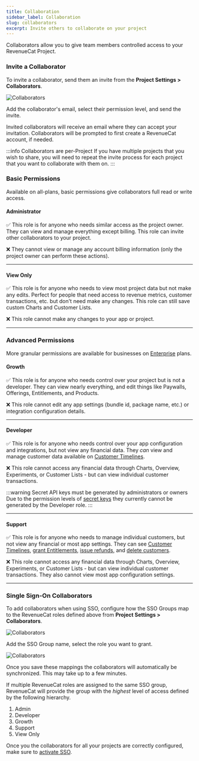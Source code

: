 ```yaml
---
title: Collaboration
sidebar_label: Collaboration
slug: collaborators
excerpt: Invite others to collaborate on your project
---
```


Collaborators allow you to give team members controlled access to your RevenueCat Project.

### Invite a Collaborator

To invite a collaborator, send them an invite from the **Project Settings > Collaborators**.

![Collaborators](/images/07e6112-app.revenuecat.com_projects_85ff18c7_collaborators_6d41a8417fd79d295d718be373402887.png)

Add the collaborator's email, select their permission level, and send the invite.

Invited collaborators will receive an email where they can accept your invitation. Collaborators will be prompted to first create a RevenueCat account, if needed.

:::info Collaborators are per-Project
If you have multiple projects that you wish to share, you will need to repeat the invite process for each project that you want to collaborate with them on.
:::

### Basic Permissions

Available on all-plans, basic permissions give collaborators full read or write access.

#### **Administrator**

✅ This role is for anyone who needs similar access as the project owner. They can view and manage everything except billing. This role can invite other collaborators to your project.

❌ They cannot view or manage any account billing information (only the project owner can perform these actions).

---

#### **View Only**

✅ This role is for anyone who needs to view most project data but not make any edits. Perfect for people that need access to revenue metrics, customer transactions, etc. but don't need make any changes. This role can still save custom Charts and Customer Lists.

❌ This role cannot make any changes to your app or project.

---

### Advanced Permissions

More granular permissions are available for businesses on [Enterprise](https://www.revenuecat.com/pricing/) plans.

#### **Growth**

✅ This role is for anyone who needs control over your project but is not a developer. They can view nearly everything, and edit things like Paywalls, Offerings, Entitlements, and Products.

❌ This role cannot edit any app settings (bundle id, package name, etc.) or integration configuration details.

---

#### **Developer**

✅ This role is for anyone who needs control over your app configuration and integrations, but not view any financial data. They _can_ view and manage customer data available on [Customer Timelines](/dashboard-and-metrics/customer-history/basic-information).

❌ This role cannot access any financial data through Charts, Overview, Experiments, or Customer Lists - but can view individual customer transactions.

:::warning Secret API keys must be generated by administrators or owners
Due to the permission levels of [secret keys](/projects/authentication) they currently cannot be generated by the Developer role.
:::

---

#### **Support**

✅ This role is for anyone who needs to manage individual customers, but not view any financial or most app settings. They can see [Customer Timelines](/dashboard-and-metrics/customer-history/basic-information), [grant Entitlements](/dashboard-and-metrics/customer-history/promotionals), [issue refunds](/dashboard-and-metrics/customer-history#section-refunding-subscriptions), and [delete customers](/dashboard-and-metrics/customer-history/manage-users).

❌ This role cannot access any financial data through Charts, Overview, Experiments, or Customer Lists - but can view individual customer transactions. They also cannot view most app configuration settings.

---

### Single Sign-On Collaborators

To add collaborators when using SSO, configure how the SSO Groups map to the RevenueCat roles defined above from **Project Settings > Collaborators**.

![Collaborators](/images/0b9s821-revenuecat-collaborators-sso.png)

Add the SSO Group name, select the role you want to grant.

![Collaborators](/images/0csdf21-revenuecat-collaborators-configuration.png)

Once you save these mappings the collaborators will automatically be synchronized. This may take up to a few minutes.

If multiple RevenueCat roles are assigned to the same SSO group, RevenueCat will provide the group with the _highest_ level of access defined by the following hierarchy.

1. Admin
1. Developer
1. Growth
1. Support
1. View Only

Once you the collaborators for all your projects are correctly configured, make sure to [activate SSO](/welcome/set-up-revenuecat/security).
